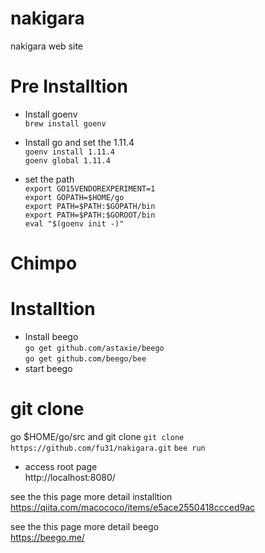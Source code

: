 # nakigara
nakigara web site 

# Pre Installtion

- Install goenv  
`brew install goenv`   

- Install go and set the 1.11.4  
`goenv install 1.11.4`  
`goenv global 1.11.4`  

- set the path  
`export GO15VENDOREXPERIMENT=1`  
`export GOPATH=$HOME/go`  
`export PATH=$PATH:$GOPATH/bin`  
`export PATH=$PATH:$GOROOT/bin`  
`eval "$(goenv init -)"`

# Chimpo

# Installtion  

- Install beego  
`go get github.com/astaxie/beego`  
`go get github.com/beego/bee`  
- start beego  
# git clone
go $HOME/go/src and git clone
`git clone https://github.com/fu31/nakigara.git`
`bee run`  
- access root page  
http://localhost:8080/

see the this page more detail installtion  
https://qiita.com/macococo/items/e5ace2550418ccced9ac


see the this page more detail beego  
https://beego.me/



